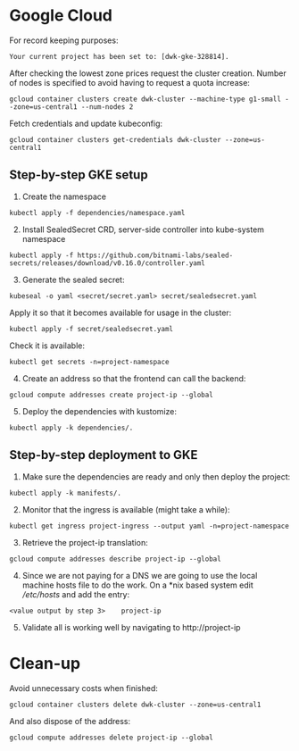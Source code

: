 # Google Cloud
For record keeping purposes:
```
Your current project has been set to: [dwk-gke-328814].
```
After checking the lowest zone prices request the cluster creation. Number of nodes is specified to avoid having to request a quota increase:
```
gcloud container clusters create dwk-cluster --machine-type g1-small --zone=us-central1 --num-nodes 2
```
Fetch credentials and update kubeconfig:
```
gcloud container clusters get-credentials dwk-cluster --zone=us-central1
```
## Step-by-step GKE setup
1. Create the namespace
```
kubectl apply -f dependencies/namespace.yaml
```
2. Install SealedSecret CRD, server-side controller into kube-system namespace
```
kubectl apply -f https://github.com/bitnami-labs/sealed-secrets/releases/download/v0.16.0/controller.yaml
```
3. Generate the sealed secret:
```
kubeseal -o yaml <secret/secret.yaml> secret/sealedsecret.yaml
```
Apply it so that it becomes available for usage in the cluster:
```
kubectl apply -f secret/sealedsecret.yaml
```
Check it is available:
```
kubectl get secrets -n=project-namespace
```
4. Create an address so that the frontend can call the backend:
```
gcloud compute addresses create project-ip --global
``` 
5. Deploy the dependencies with kustomize:
```
kubectl apply -k dependencies/.
```
## Step-by-step deployment to GKE
1. Make sure the dependencies are ready and only then deploy the project:
```
kubectl apply -k manifests/.
```
2. Monitor that the ingress is available (might take a while):
```
kubectl get ingress project-ingress --output yaml -n=project-namespace
```
3. Retrieve the project-ip translation:
```
gcloud compute addresses describe project-ip --global
```
4. Since we are not paying for a DNS we are going to use the local machine hosts file to do the work. On a \*nix based system edit */etc/hosts* and add the entry:
```
<value output by step 3>    project-ip
```
5. Validate all is working well by navigating to http://project-ip

# Clean-up
Avoid unnecessary costs when finished:
```
gcloud container clusters delete dwk-cluster --zone=us-central1
```
And also dispose of the address:
```
gcloud compute addresses delete project-ip --global
```